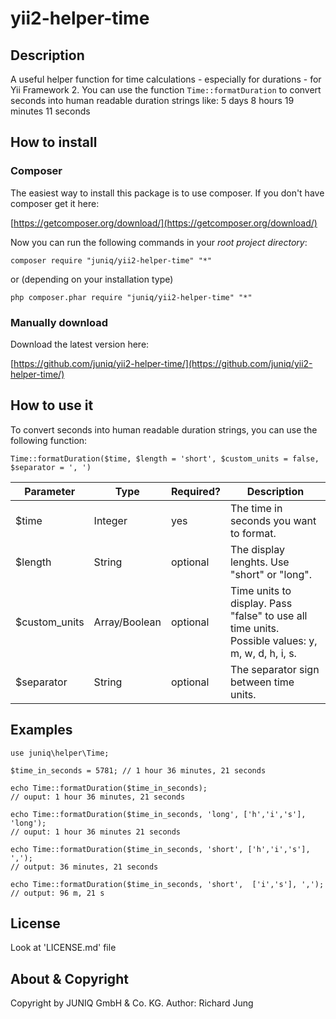 # yii2-helper-time

## Description
A useful helper function for time calculations - especially for durations - for Yii Framework 2. You can use the function `Time::formatDuration` to convert seconds into human readable duration strings like: 5 days 8 hours 19 minutes 11 seconds

## How to install

### Composer
The easiest way to install this package is to use composer. If you don't have composer get it here:

[https://getcomposer.org/download/](https://getcomposer.org/download/)

Now you can run the following commands in your *root project directory*:

```
composer require "juniq/yii2-helper-time" "*"
```

or (depending on your installation type)

```
php composer.phar require "juniq/yii2-helper-time" "*"
```

### Manually download

Download the latest version here:

[https://github.com/juniq/yii2-helper-time/](https://github.com/juniq/yii2-helper-time/)

## How to use it

To convert seconds into human readable duration strings, you can use the following function:

```
Time::formatDuration($time, $length = 'short', $custom_units = false, $separator = ', ')
```

Parameter      | Type           | Required? | Description                                  |
---------------|----------------|-----------|----------------------------------------------|
$time          | Integer        | yes       | The time in seconds you want to format.      |
$length        | String         | optional  | The display lenghts. Use "short" or "long".  |
$custom_units  | Array/Boolean  | optional  | Time units to display. Pass "false" to use all time units. Possible values: y, m, w, d, h, i, s. |
$separator     | String         | optional  | The separator sign between time units.       |

## Examples

~~~
use juniq\helper\Time;

$time_in_seconds = 5781; // 1 hour 36 minutes, 21 seconds

echo Time::formatDuration($time_in_seconds);
// ouput: 1 hour 36 minutes, 21 seconds

echo Time::formatDuration($time_in_seconds, 'long', ['h','i','s'], 'long');
// ouput: 1 hour 36 minutes 21 seconds

echo Time::formatDuration($time_in_seconds, 'short', ['h','i','s'], ',');
// output: 36 minutes, 21 seconds

echo Time::formatDuration($time_in_seconds, 'short',  ['i','s'], ',');
// output: 96 m, 21 s

~~~

## License

Look at 'LICENSE.md' file

## About & Copyright

Copyright by JUNIQ GmbH & Co. KG. Author: Richard Jung
